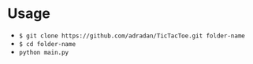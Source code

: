 # Usage
- `$ git clone https://github.com/adradan/TicTacToe.git folder-name`
- `$ cd folder-name`
- `python main.py`

